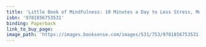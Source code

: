 ```yaml
---
title: 'Little Book of Mindfulness: 10 Minutes a Day to Less Stress, More Peace'
isbn: '9781856753531'
binding: Paperback
link_to_buy_page:
image_path: 'https://images.booksense.com/images/531/753/9781856753531.jpg'
---
```


